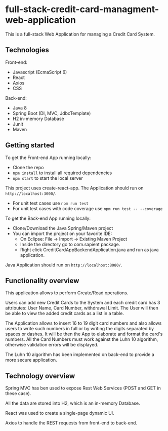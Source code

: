 # full-stack-credit-card-managment-web-application
This is a full-stack Web Application for managing a Credit Card System.

## Technologies

Front-end:
- Javascript (EcmaScript 6)
- React
- Axios
- CSS

Back-end:
- Java 8
- Spring Boot (DI, MVC, JdbcTemplate)
- H2 in-memory Database
- Junit
- Maven

## Getting started

To get the Front-end App running locally:

- Clone the repo
- `npm install` to install all required dependencies
- `npm start` to start the local server 

This project uses create-react-app.
The Application should run on `http://localhost:3000/`.

- For unit test cases use `npm run test`
- For unit test cases with code coverage use `npm run test -- --coverage`

To get the Back-end App running locally:

- Clone/Download the Java Spring/Maven project
- You can import the project on your favorite IDE:
   - On Eclipse: File -> Import -> Existing Maven Project
   - Inside the directory go to com.sapient package.
   - Right click CreditCardAppBackendApplication.java and run as java application. 

Java Application should run on `http://localhost:8080/`.

## Functionality overview

This application allows to perform Create/Read operations.

Users can add new Credit Cards to the System and each credit card has 3 attributes: User Name, Card Number, withdrawal Limit.
The User will then be able to view the added credit cards as a list in a table.

The Application allows to insert 16 to 19 digit card numbers and also allows users to write such numbers in full or by writing the digits separated by spaces or dashes. It will be then the App to elaborate and format the card's numbers.
All the Card Numbers must work against the Luhn 10 algorithm, otherwise validation errors will be displayed.

The Luhn 10 algorithm has been implemented on back-end to provide a more secure application.

## Technology overview

Spring MVC has ben used to expose Rest Web Services (POST and GET in these case).

All the data are stored into H2, which is an in-memory Database.

React was used to create a single-page dynamic UI.

Axios to handle the REST requests from front-end to back-end.
